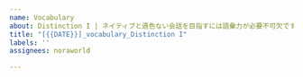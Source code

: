```yaml
---
name: Vocabulary
about: Distinction I | ネイティブと遜色ない会話を目指すには語彙力が必要不可欠です
title: "[{{DATE}}]_vocabulary_Distinction I"
labels: ''
assignees: noraworld

---
```



